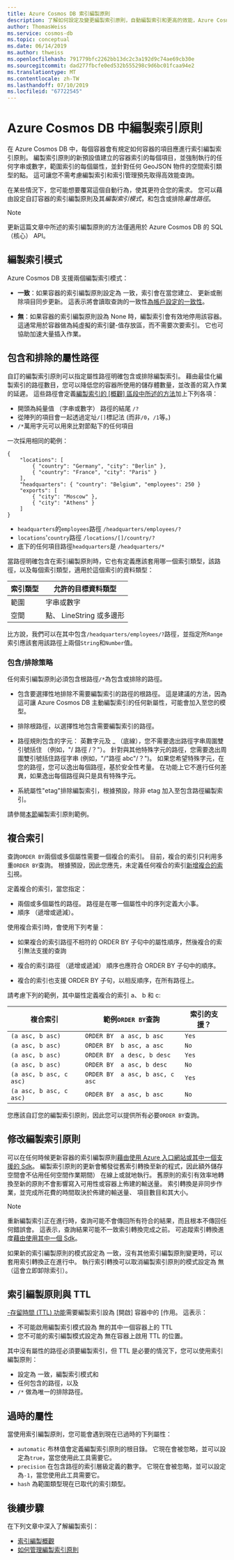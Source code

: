 ```yaml
---
title: Azure Cosmos DB 索引編製原則
description: 了解如何設定及變更編製索引原則，自動編製索引和更高的效能，Azure Cosmos DB 中的預設值。
author: ThomasWeiss
ms.service: cosmos-db
ms.topic: conceptual
ms.date: 06/14/2019
ms.author: thweiss
ms.openlocfilehash: 791779bfc2262bb13dc2c3a192d9c74ae69cb30e
ms.sourcegitcommit: dad277fbcfe0ed532b555298c9d6bc01fcaa94e2
ms.translationtype: MT
ms.contentlocale: zh-TW
ms.lasthandoff: 07/10/2019
ms.locfileid: "67722545"
---
```

# <a name="indexing-policies-in-azure-cosmos-db"></a>Azure Cosmos DB 中編製索引原則

在 Azure Cosmos DB 中，每個容器會有規定如何容器的項目應進行索引編製索引原則。 編製索引原則的新預設值建立的容器索引的每個項目，並強制執行的任何字串或數字，範圍索引的每個屬性，並針對任何 GeoJSON 物件的空間索引類型的點。 這可讓您不需考慮編製索引和索引管理預先取得高效能查詢。

在某些情況下，您可能想要覆寫這個自動行為，使其更符合您的需求。 您可以藉由設定自訂容器的索引編製原則及其*編製索引模式*，和包含或排除*屬性路徑*。

> [!NOTE]
> 更新這篇文章中所述的索引編製原則的方法僅適用於 Azure Cosmos DB 的 SQL （核心） API。

## <a name="indexing-mode"></a>編製索引模式

Azure Cosmos DB 支援兩個編製索引模式：

- **一致**：如果容器的索引編製原則設定為 一致，索引會在當您建立、 更新或刪除項目同步更新。 這表示將會讀取查詢的一致性[為帳戶設定的一致性](consistency-levels.md)。

- **無**：如果容器的索引編製原則設為 None 時，編製索引會有效地停用該容器。 這通常用於容器做為純虛擬的索引鍵-值存放區，而不需要次要索引。 它也可協助加速大量插入作業。

## <a name="including-and-excluding-property-paths"></a>包含和排除的屬性路徑

自訂的編製索引原則可以指定屬性路徑明確包含或排除編製索引。 藉由最佳化編製索引的路徑數目，您可以降低您的容器所使用的儲存體數量，並改善的寫入作業的延遲。 這些路徑會定義[編製索引的 [概觀] 區段中所述的方法](index-overview.md#from-trees-to-property-paths)加上下列各項：

- 開頭為純量值 （字串或數字） 路徑的結尾 `/?`
- 從陣列的項目會一起透過定址`/[]`標記法 (而非`/0`，`/1`等。)
- `/*`萬用字元可以用來比對節點下的任何項目

一次採用相同的範例：

    {
        "locations": [
            { "country": "Germany", "city": "Berlin" },
            { "country": "France", "city": "Paris" }
        ],
        "headquarters": { "country": "Belgium", "employees": 250 }
        "exports": [
            { "city": "Moscow" },
            { "city": "Athens" }
        ]
    }

- `headquarters`的`employees`路徑 `/headquarters/employees/?`
- `locations`'`country`路徑 `/locations/[]/country/?`
- 底下的任何項目路徑`headquarters`是 `/headquarters/*`

當路徑明確包含在索引編製原則時，它也有定義應該套用哪一個索引類型，該路徑，以及每個索引類型，適用於這個索引的資料類型：

| 索引類型 | 允許的目標資料類型 |
| --- | --- |
| 範圍 | 字串或數字 |
| 空間 | 點、 LineString 或多邊形 |

比方說，我們可以在其中包含`/headquarters/employees/?`路徑，並指定所`Range`索引應該套用該路徑上兩個`String`和`Number`值。

### <a name="includeexclude-strategy"></a>包含/排除策略

任何索引編製原則必須包含根路徑`/*`為包含或排除的路徑。

- 包含要選擇性地排除不需要編製索引的路徑的根路徑。 這是建議的方法，因為這可讓 Azure Cosmos DB 主動編製索引的任何新屬性，可能會加入至您的模型。
- 排除根路徑，以選擇性地包含需要編製索引的路徑。

- 路徑規則包含的字元： 英數字元及 _ （底線），您不需要逸出路徑字串周圍雙引號括住 （例如，"/ 路徑 /？"）。 針對與其他特殊字元的路徑，您需要逸出周圍雙引號括住路徑字串 (例如，"/\"路徑 abc\"/？")。 如果您希望特殊字元，在您的路徑，您可以逸出每個路徑，基於安全性考量。 在功能上它不進行任何差異，如果逸出每個路徑與只是具有特殊字元。

- 系統屬性"etag"排除編製索引，根據預設，除非 etag 加入至包含路徑編製索引。

請參閱[本節](how-to-manage-indexing-policy.md#indexing-policy-examples)編製索引原則範例。

## <a name="composite-indexes"></a>複合索引

查詢`ORDER BY`兩個或多個屬性需要一個複合的索引。 目前，複合的索引只利用多重`ORDER BY`查詢。 根據預設，因此您應先，未定義任何複合的索引[新增複合的索引](how-to-manage-indexing-policy.md#composite-indexing-policy-examples)視。

定義複合的索引，當您指定：

- 兩個或多個屬性的路徑。 路徑是在哪一個屬性中的序列定義大小事。
- 順序 （遞增或遞減）。

使用複合索引時，會使用下列考量：

- 如果複合的索引路徑不相符的 ORDER BY 子句中的屬性順序，然後複合的索引無法支援的查詢

- 複合的索引路徑 （遞增或遞減） 順序也應符合 ORDER BY 子句中的順序。

- 複合的索引也支援 ORDER BY 子句，以相反順序，在所有路徑上。

請考慮下列的範例，其中屬性定義複合的索引 a、 b 和 c:

| **複合索引**     | **範例`ORDER BY`查詢**      | **索引的支援？** |
| ----------------------- | -------------------------------- | -------------- |
| ```(a asc, b asc)```         | ```ORDER BY  a asc, b asc```        | ```Yes```            |
| ```(a asc, b asc)```          | ```ORDER BY  b asc, a asc```        | ```No```             |
| ```(a asc, b asc)```          | ```ORDER BY  a desc, b desc```      | ```Yes```            |
| ```(a asc, b asc)```          | ```ORDER BY  a asc, b desc```       | ```No```             |
| ```(a asc, b asc, c asc)``` | ```ORDER BY  a asc, b asc, c asc``` | ```Yes```            |
| ```(a asc, b asc, c asc)``` | ```ORDER BY  a asc, b asc```        | ```No```            |

您應該自訂您的編製索引原則，因此您可以提供所有必要`ORDER BY`查詢。

## <a name="modifying-the-indexing-policy"></a>修改編製索引原則

可以在任何時候更新容器的索引編製原則[藉由使用 Azure 入口網站或其中一個支援的 Sdk](how-to-manage-indexing-policy.md)。 編製索引原則的更新會觸發從舊索引轉換至新的程式，因此額外儲存空間會不佔用任何空間作業期間） 在線上或就地執行。 舊原則的索引有效率地轉換至新的原則不會影響寫入可用性或容器上佈建的輸送量。 索引轉換是非同步作業，並完成所花費的時間取決於佈建的輸送量、 項目數目和其大小。 

> [!NOTE]
> 重新編製索引正在進行時，查詢可能不會傳回所有符合的結果，而且根本不傳回任何錯誤會。 這表示，查詢結果可能不一致索引轉換完成之前。 可追蹤索引轉換進度[藉由使用其中一個 Sdk](how-to-manage-indexing-policy.md)。

如果新的索引編製原則的模式設定為 一致，沒有其他索引編製原則變更時，可以套用索引轉換正在進行中。 執行索引轉換可以取消編製索引原則的模式設定為 無 （這會立即卸除索引）。

## <a name="indexing-policies-and-ttl"></a>索引編製原則與 TTL

[-存留時間 (TTL) 功能](time-to-live.md)需要編製索引設為 [開啟] 容器中的 [作用。 這表示：

- 不可能啟用編製索引模式設為 無的其中一個容器上的 TTL
- 您不可能的索引編製模式設定為 無在容器上啟用 TTL 的位置。

其中沒有屬性的路徑必須要編製索引，但 TTL 是必要的情況下，您可以使用索引編製原則：

- 設定為 一致，編製索引模式和
- 任何包含的路徑，以及
- `/*` 做為唯一的排除路徑。

## <a name="obsolete-attributes"></a>過時的屬性

當使用索引編製原則，您可能會遇到現在已過時的下列屬性：

- `automatic` 布林值會定義編製索引原則的根目錄。 它現在會被忽略，並可以設定為`true`，當您使用此工具需要它。
- `precision` 在包含路徑的索引層級定義的數字。 它現在會被忽略，並可以設定為`-1`，當您使用此工具需要它。
- `hash` 為範圍類型現在已取代的索引類型。

## <a name="next-steps"></a>後續步驟

在下列文章中深入了解編製索引：

- [索引編製概觀](index-overview.md)
- [如何管理編製索引原則](how-to-manage-indexing-policy.md)
